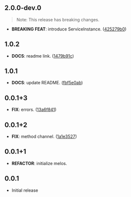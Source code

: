 ## 2.0.0-dev.0

> Note: This release has breaking changes.

 - **BREAKING** **FEAT**: introduce ServiceInstance. ([425279b0](https://github.com/ekasetiawans/flutter_background_service/commit/425279b09378fbcd8e66295ce526f2c4f15d741c))

## 1.0.2

 - **DOCS**: readme link. ([1479b91c](https://github.com/ekasetiawans/flutter_background_service/commit/1479b91cd80d637335de1314a528bcf51ebb7c0f))

## 1.0.1

 - **DOCS**: update README. ([fbf5e0ab](https://github.com/ekasetiawans/flutter_background_service/commit/fbf5e0abeeb9296ba32361b8af0a298ee9e71527))

## 0.0.1+3

 - **FIX**: errors. ([13a6f841](https://github.com/ekasetiawans/flutter_background_service/commit/13a6f841f5d677ceb0010e8ba1bf9d7af53adbcf))

## 0.0.1+2

 - **FIX**: method channel. ([1a1e3527](https://github.com/ekasetiawans/flutter_background_service/commit/1a1e3527465a4ede4c188b4e1aa51ce552e697c1))

## 0.0.1+1

 - **REFACTOR**: initialize melos.

## 0.0.1

* Initial release
